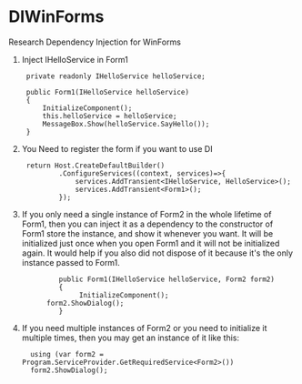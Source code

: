 # DIWinForms
Research Dependency Injection for WinForms
1. Inject IHelloService in Form1

	    private readonly IHelloService helloService;
	
	    public Form1(IHelloService helloService)
	    {
	        InitializeComponent();
	        this.helloService = helloService;
	        MessageBox.Show(helloService.SayHello());
	    }
   
2. You Need to register the form if you want to use DI

		return Host.CreateDefaultBuilder()
	            .ConfigureServices((context, services)=>{
	                services.AddTransient<IHelloService, HelloService>();
	                services.AddTransient<Form1>();
	            });
   
3. If you only need a single instance of Form2 in the whole lifetime of Form1, then you can inject it as a dependency to the constructor of Form1 store the instance, and show it whenever you want. It will be initialized just once when you open Form1 and it will not be initialized again. It would help if you also did not dispose of it because it's the only instance passed to Form1.
   
				public Form1(IHelloService helloService, Form2 form2)
				{ 
				     InitializeComponent();
             form2.ShowDialog();
				}
   
4. If you need multiple instances of Form2 or you need to initialize it multiple times, then you may get an instance of it like this:
   
	     using (var form2 = Program.ServiceProvider.GetRequiredService<Form2>())
	     form2.ShowDialog();
